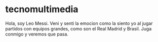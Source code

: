 # tecnomultimedia 
Hola, soy Leo Messi.  Veni y senti la emocion como la siento yo al jugar partidos con equipos grandes, como son el Real Madrid y Brasil. Juga conmigo y  veremos que pasa.
